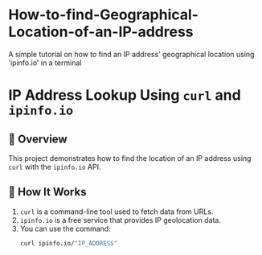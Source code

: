 # How-to-find-Geographical-Location-of-an-IP-address
A simple tutorial on how to find an IP address' geographical location using 'ipinfo.io' in a terminal
# IP Address Lookup Using `curl` and `ipinfo.io`

## 📌 Overview
This project demonstrates how to find the location of an IP address using `curl` with the `ipinfo.io` API.

## 🔹 How It Works
1. `curl` is a command-line tool used to fetch data from URLs.
2. `ipinfo.io` is a free service that provides IP geolocation data.
3. You can use the command:
   ```bash
   curl ipinfo.io/"IP_ADDRESS"

